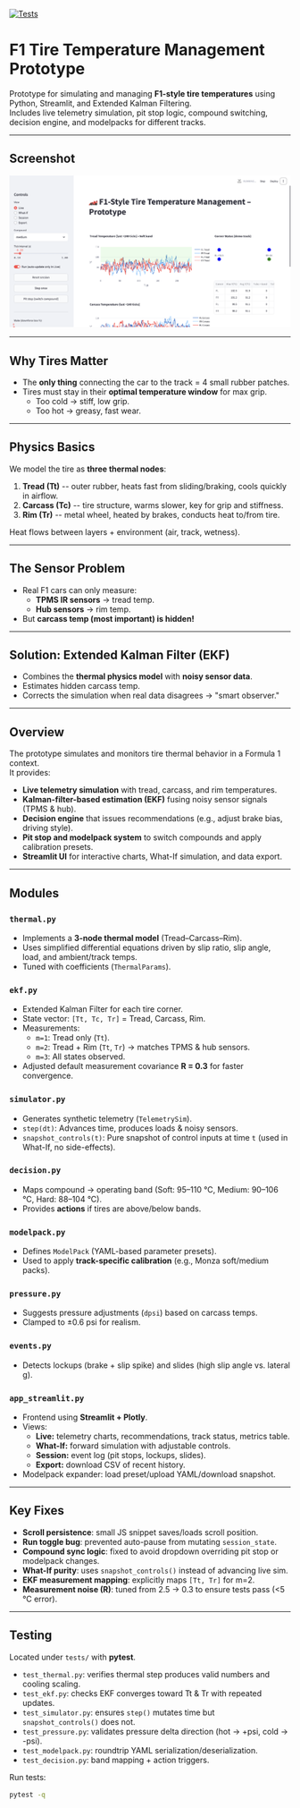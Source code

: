 [![Tests](https://github.com/ac12644/f1-tire-temp-prototype/actions/workflows/tests.yml/badge.svg)](https://github.com/ac12644/f1-tire-temp-prototype/actions/workflows/tests.yml)

# F1 Tire Temperature Management Prototype

Prototype for simulating and managing **F1-style tire temperatures** using Python, Streamlit, and Extended Kalman Filtering.  
Includes live telemetry simulation, pit stop logic, compound switching, decision engine, and modelpacks for different tracks.

---

## Screenshot

![UI Screenshot](img/screenshot.png)

---

## Why Tires Matter

- The **only thing** connecting the car to the track = 4 small rubber
  patches.
- Tires must stay in their **optimal temperature window** for max
  grip.
  - Too cold → stiff, low grip.
  - Too hot → greasy, fast wear.

---

## Physics Basics

We model the tire as **three thermal nodes**:

1.  **Tread (Tt)** -- outer rubber, heats fast from sliding/braking,
    cools quickly in airflow.
2.  **Carcass (Tc)** -- tire structure, warms slower, key for grip and
    stiffness.
3.  **Rim (Tr)** -- metal wheel, heated by brakes, conducts heat to/from
    tire.

Heat flows between layers + environment (air, track, wetness).

---

## The Sensor Problem

- Real F1 cars can only measure:
  - **TPMS IR sensors** → tread temp.
  - **Hub sensors** → rim temp.
- But **carcass temp (most important) is hidden!**

---

## Solution: Extended Kalman Filter (EKF)

- Combines the **thermal physics model** with **noisy sensor data**.
- Estimates hidden carcass temp.
- Corrects the simulation when real data disagrees → "smart observer."

---

## Overview

The prototype simulates and monitors tire thermal behavior in a Formula 1 context.  
It provides:

- **Live telemetry simulation** with tread, carcass, and rim temperatures.
- **Kalman-filter-based estimation (EKF)** fusing noisy sensor signals (TPMS & hub).
- **Decision engine** that issues recommendations (e.g., adjust brake bias, driving style).
- **Pit stop and modelpack system** to switch compounds and apply calibration presets.
- **Streamlit UI** for interactive charts, What-If simulation, and data export.

---

## Modules

### `thermal.py`

- Implements a **3-node thermal model** (Tread–Carcass–Rim).
- Uses simplified differential equations driven by slip ratio, slip angle, load, and ambient/track temps.
- Tuned with coefficients (`ThermalParams`).

### `ekf.py`

- Extended Kalman Filter for each tire corner.
- State vector: `[Tt, Tc, Tr]` = Tread, Carcass, Rim.
- Measurements:
  - `m=1`: Tread only (`Tt`).
  - `m=2`: Tread + Rim (`Tt`, `Tr`) → matches TPMS & hub sensors.
  - `m=3`: All states observed.
- Adjusted default measurement covariance **R = 0.3** for faster convergence.

### `simulator.py`

- Generates synthetic telemetry (`TelemetrySim`).
- `step(dt)`: Advances time, produces loads & noisy sensors.
- `snapshot_controls(t)`: Pure snapshot of control inputs at time `t` (used in What-If, no side-effects).

### `decision.py`

- Maps compound → operating band (Soft: 95–110 °C, Medium: 90–106 °C, Hard: 88–104 °C).
- Provides **actions** if tires are above/below bands.

### `modelpack.py`

- Defines `ModelPack` (YAML-based parameter presets).
- Used to apply **track-specific calibration** (e.g., Monza soft/medium packs).

### `pressure.py`

- Suggests pressure adjustments (`dpsi`) based on carcass temps.
- Clamped to ±0.6 psi for realism.

### `events.py`

- Detects lockups (brake + slip spike) and slides (high slip angle vs. lateral g).

### `app_streamlit.py`

- Frontend using **Streamlit + Plotly**.
- Views:
  - **Live:** telemetry charts, recommendations, track status, metrics table.
  - **What-If:** forward simulation with adjustable controls.
  - **Session:** event log (pit stops, lockups, slides).
  - **Export:** download CSV of recent history.
- Modelpack expander: load preset/upload YAML/download snapshot.

---

## Key Fixes

- **Scroll persistence**: small JS snippet saves/loads scroll position.
- **Run toggle bug**: prevented auto-pause from mutating `session_state`.
- **Compound sync logic**: fixed to avoid dropdown overriding pit stop or modelpack changes.
- **What-If purity**: uses `snapshot_controls()` instead of advancing live sim.
- **EKF measurement mapping**: explicitly maps `[Tt, Tr]` for m=2.
- **Measurement noise (R)**: tuned from 2.5 → 0.3 to ensure tests pass (<5 °C error).

---

## Testing

Located under `tests/` with **pytest**.

- `test_thermal.py`: verifies thermal step produces valid numbers and cooling scaling.
- `test_ekf.py`: checks EKF converges toward Tt & Tr with repeated updates.
- `test_simulator.py`: ensures `step()` mutates time but `snapshot_controls()` does not.
- `test_pressure.py`: validates pressure delta direction (hot → +psi, cold → -psi).
- `test_modelpack.py`: roundtrip YAML serialization/deserialization.
- `test_decision.py`: band mapping + action triggers.

Run tests:

```bash
pytest -q
```
